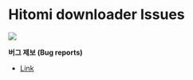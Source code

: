 # Hitomi downloader Issues

<img src="imgs/main_large.ico"/>

**버그 제보 (Bug reports)**
- [Link](https://github.com/KurtBestor/Hitomi-Downloader-issues/issues)
